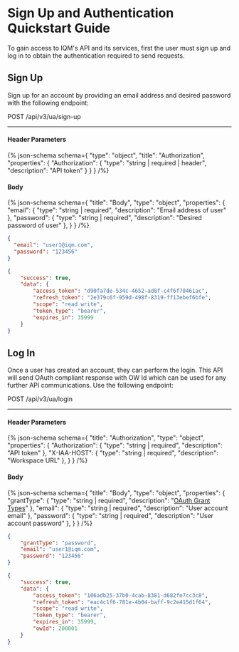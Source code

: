 # Sign Up and Authentication Quickstart Guide

To gain access to IQM's API and its services, first the user must sign up and log in to obtain the authentication required to send requests.

## Sign Up

Sign up for an account by providing an email address and desired password with the following endpoint:

<span class="badge-post"> POST </span> <span class="code-text">/api/v3/ua/sign-up </span>


---

#### Header Parameters

{% json-schema
  schema={
    "type": "object",
    "title": "Authorization",
    "properties": {
      "Authorization": {
        "type": "string | required | header",
        "description": "API token"
      }
    }
  }
/%}

#### Body 

{% json-schema
  schema={
    "title": "Body",
    "type": "object",
    "properties": {
      "email": {
        "type": "string | required",
        "description": "Email address of user"
      },
      "password": {
        "type": "string | required",
        "description": "Desired password of user"
      },
    }
  }
/%}




```json {% title="Request" %}
{
  "email": "user1@iqm.com",
  "password": "123456"
}
```

```json {% title="Response 200" %}
{
    "success": true,
    "data": {
        "access_token": "d90fa7de-534c-4652-ad8f-c4f6f70461ac",
        "refresh_token": "2e379c6f-959d-498f-8319-ff13ebef6bfe",
        "scope": "read write",
        "token_type": "bearer",
        "expires_in": 35999
    }
}
```

## Log In

Once a user has created an account, they can perform the login. This API will send OAuth compliant response with OW Id which can be used for any further API communications. Use the following endpoint:

<span class="badge-post"> POST </span> <span class="code-text">/api/v3/ua/login </span>

---

#### Header Parameters

{% json-schema
  schema={
    "title": "Authorization",
    "type": "object",
    "properties": {
      "Authorization": {
        "type": "string | required",
        "description": "API token"
      },
      "X-IAA-HOST": {
        "type": "string | required",
        "description": "Workspace URL"
      },
    }
  }
/%}

#### Body

{% json-schema
  schema={
    "title": "Body",
    "type": "object",
    "properties": {
      "grantType": {
        "type": "string | required",
        "description": "[OAuth Grant Types](https://oauth.net/2/grant-types/)"
      },
      "email": {
        "type": "string | required",
        "description": "User account email"
      },
        "password": {
        "type": "string | required",
        "description": "User account password"
      },
    }
  }
/%}

```json {% title="Request" %}
{
    "grantType": "password",
    "email": "user1@iqm.com",
    "password": "123456"
}
```

```json {% title="Response 200" %}
{
    "success": true,
    "data": {
        "access_token": "106adb25-37b0-4cab-8381-d682fe7cc3c8",
        "refresh_token": "eac4c1f6-781e-4b04-baff-9c2e415d1f64",
        "scope": "read write",
        "token_type": "bearer",
        "expires_in": 35999,
        "owId": 200001
    }
}
```